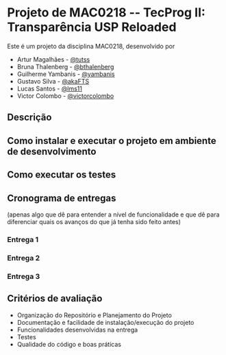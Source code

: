 # Projeto de MAC0218 -- TecProg II: Transparência USP Reloaded
Este é um projeto da disciplina MAC0218, desenvolvido por
* Artur Magalhães - [@tutss](http://github.com/tutss)
* Bruna Thalenberg - [@bthalenberg](http://github.com/bthalenberg)
* Guilherme Yambanis - [@yambanis](http://github.com/yambanis)
* Gustavo Silva - [@akaFTS](http://github.com/akaFTS)
* Lucas Santos - [@lms11](http://github.com/lms11)
* Victor Colombo - [@victorcolombo](http://github.com/victorcolombo)

## Descrição

## Como instalar e executar o projeto em ambiente de desenvolvimento

## Como executar os testes

## Cronograma de entregas
(apenas algo que dê para entender a nível de funcionalidade e que dê para diferenciar quais os avanços do que já tenha sido feito antes)
### Entrega 1

### Entrega 2

### Entrega 3

## Critérios de avaliação
* Organização do Repositório e Planejamento do Projeto
* Documentação e facilidade de instalação/execução do projeto
* Funcionalidades desenvolvidas na entrega
* Testes
* Qualidade do código e boas práticas
